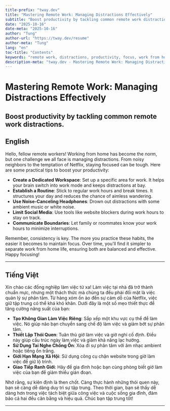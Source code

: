 ```yaml
---
title-prefix: "tway.dev"
title: "Mastering Remote Work: Managing Distractions Effectively"
subtitle: "Boost productivity by tackling common remote work distractions."
date: "2025-10-16"
date-meta: "2025-10-16"
author: "Tung"
author-url: "https://tway.dev/resume"
author-meta: "Tung"
lang: "en"
toc-title: "Contents"
keywords: "remote work, distractions, productivity, focus, work from home"
description-meta: "tway.dev - Mastering Remote Work: Managing Distractions Effectively - Boost productivity by tackling common remote work distractions."
---
```


# Mastering Remote Work: Managing Distractions Effectively
## Boost productivity by tackling common remote work distractions.

## English
Hello, fellow remote workers! Working from home has become the norm, but one challenge we all face is managing distractions. From noisy neighbors to the temptation of Netflix, staying focused can be tough. Here are some practical tips to boost your productivity:

- **Create a Dedicated Workspace**: Set up a specific area for work. It helps your brain switch into work mode and keeps distractions at bay.
- **Establish a Routine**: Stick to regular work hours and break times. It structures your day and reduces the chance of aimless wandering.
- **Use Noise-Canceling Headphones**: Drown out distractions with some ambient music or white noise.
- **Limit Social Media**: Use tools like website blockers during work hours to stay on track.
- **Communicate Boundaries**: Let family or roommates know your work hours to minimize interruptions.

Remember, consistency is key. The more you practice these habits, the easier it becomes to maintain focus. Over time, you'll find it simpler to separate work from home life, ensuring both are balanced and effective. Happy focusing!

---

## Tiếng Việt
Xin chào các đồng nghiệp làm việc từ xa! Làm việc tại nhà đã trở thành chuẩn mực, nhưng một thách thức mà chúng ta đều phải đối mặt là việc quản lý sự phân tâm. Từ hàng xóm ồn ào đến sự cám dỗ của Netflix, việc giữ tập trung có thể khá khó khăn. Dưới đây là một số mẹo thiết thực để tăng cường năng suất của bạn:

- **Tạo Không Gian Làm Việc Riêng**: Sắp xếp một khu vực cụ thể để làm việc. Nó giúp não bạn chuyển sang chế độ làm việc và giảm bớt sự phân tâm.
- **Thiết Lập Thói Quen**: Tuân thủ giờ làm việc và giờ nghỉ cố định. Điều này giúp cấu trúc ngày làm việc và giảm khả năng lạc hướng.
- **Sử Dụng Tai Nghe Chống Ồn**: Xóa đi sự phân tâm với âm nhạc ambient hoặc tiếng ồn trắng.
- **Giới Hạn Mạng Xã Hội**: Sử dụng công cụ chặn website trong giờ làm việc để giữ lộ trình.
- **Giao Tiếp Ranh Giới**: Hãy để gia đình hoặc bạn cùng phòng biết giờ làm việc của bạn để giảm thiểu gián đoạn.

Nhớ rằng, sự kiên định là then chốt. Càng thực hành những thói quen này, bạn sẽ càng dễ dàng duy trì sự tập trung. Theo thời gian, bạn sẽ thấy dễ dàng hơn trong việc tách biệt giữa công việc và cuộc sống gia đình, đảm bảo cả hai đều cân bằng và hiệu quả. Chúc bạn tập trung tốt!

---